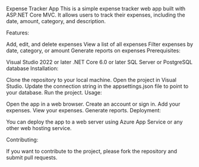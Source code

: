 

Expense Tracker App
This is a simple expense tracker web app built with ASP.NET Core MVC. It allows users to track their expenses, including the date, amount, category, and description.

Features:

Add, edit, and delete expenses
View a list of all expenses
Filter expenses by date, category, or amount
Generate reports on expenses
Prerequisites:

Visual Studio 2022 or later
.NET Core 6.0 or later
SQL Server or PostgreSQL database
Installation:

Clone the repository to your local machine.
Open the project in Visual Studio.
Update the connection string in the appsettings.json file to point to your database.
Run the project.
Usage:

Open the app in a web browser.
Create an account or sign in.
Add your expenses.
View your expenses.
Generate reports.
Deployment:

You can deploy the app to a web server using Azure App Service or any other web hosting service.

Contributing:

If you want to contribute to the project, please fork the repository and submit pull requests.